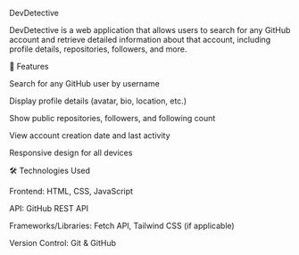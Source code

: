 DevDetective

DevDetective is a web application that allows users to search for any GitHub account and retrieve detailed information about that account, including profile details, repositories, followers, and more.

🚀 Features

Search for any GitHub user by username

Display profile details (avatar, bio, location, etc.)

Show public repositories, followers, and following count

View account creation date and last activity

Responsive design for all devices

🛠️ Technologies Used

Frontend: HTML, CSS, JavaScript

API: GitHub REST API

Frameworks/Libraries: Fetch API, Tailwind CSS (if applicable)

Version Control: Git & GitHub
